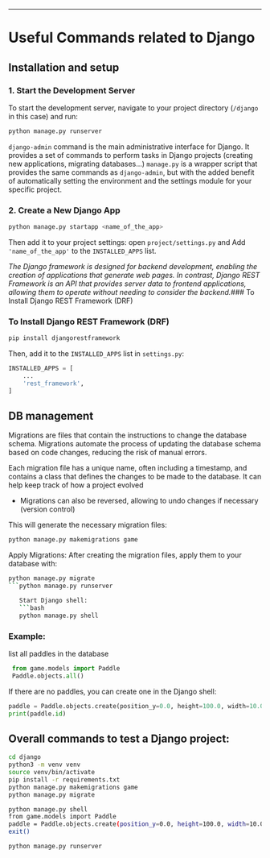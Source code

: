 
---

# Useful Commands related to Django

## Installation and setup

### 1. Start the Development Server
To start the development server, navigate to your project directory (`/django` in this case) and run:
```bash
python manage.py runserver
```
`django-admin` command is the main administrative interface for Django. It provides a set of commands to perform tasks in Django projects (creating new applications, migrating databases...) `manage.py` is a wrapper script that provides the same commands as `django-admin`, but with the added benefit of automatically setting the environment and the settings module for your specific project.

### 2. Create a New Django App
```bash
python manage.py startapp <name_of_the_app>
```

Then add it to your project settings: open `project/settings.py` and Add `'name_of_the_app'` to the `INSTALLED_APPS` list.

*The Django framework is designed for backend development, enabling the creation of applications that generate web pages. In contrast, Django REST Framework is an API that provides server data to frontend applications, allowing them to operate without needing to consider the backend.*### To Install Django REST Framework (DRF)
### To Install Django REST Framework (DRF)

```bash
pip install djangorestframework
```

Then, add it to the `INSTALLED_APPS` list in `settings.py`:

```python
INSTALLED_APPS = [
    ...
    'rest_framework',
]
```


## DB management

Migrations are files that contain the instructions to change the database schema.
Migrations automate the process of updating the database schema based on code changes, reducing the risk of manual errors.

Each migration file has a unique name, often including a timestamp, and contains a class that defines the changes to be made to the database.
It can help keep track of how a project evolved
 - Migrations can also be reversed, allowing  to undo changes if necessary (version control)


This will generate the necessary migration files:
```bash
python manage.py makemigrations game
```

Apply Migrations: After creating the migration files, apply them to your database with:
```bash
python manage.py migrate
```python manage.py runserver  

   Start Django shell:
   ```bash
   python manage.py shell
   ```

### Example:
  list all paddles in the database
  ```python
   from game.models import Paddle
   Paddle.objects.all() 
   ```
   If there are no paddles, you can create one in the Django shell:
   ```python
   paddle = Paddle.objects.create(position_y=0.0, height=100.0, width=10.0)
   print(paddle.id)  
   ```




## Overall commands to test a Django project:

   ```bash
cd django
python3 -m venv venv
source venv/bin/activate
pip install -r requirements.txt
python manage.py makemigrations game
python manage.py migrate

python manage.py shell
from game.models import Paddle
paddle = Paddle.objects.create(position_y=0.0, height=100.0, width=10.0)
exit()

python manage.py runserver  
   ```

